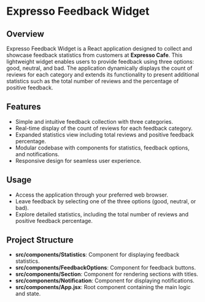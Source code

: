 # Expresso Feedback Widget

## Overview

Expresso Feedback Widget is a React application designed to collect and showcase
feedback statistics from customers at **Expresso Cafe**. This lightweight widget
enables users to provide feedback using three options: good, neutral, and bad.
The application dynamically displays the count of reviews for each category and
extends its functionality to present additional statistics such as the total
number of reviews and the percentage of positive feedback.

## Features

- Simple and intuitive feedback collection with three categories.
- Real-time display of the count of reviews for each feedback category.
- Expanded statistics view including total reviews and positive feedback
  percentage.
- Modular codebase with components for statistics, feedback options, and
  notifications.
- Responsive design for seamless user experience.

## Usage

- Access the application through your preferred web browser.
- Leave feedback by selecting one of the three options (good, neutral, or bad).
- Explore detailed statistics, including the total number of reviews and
  positive feedback percentage.

## Project Structure

- **src/components/Statistics**: Component for displaying feedback statistics.
- **src/components/FeedbackOptions**: Component for feedback buttons.
- **src/components/Section**: Component for rendering sections with titles.
- **src/components/Notification**: Component for displaying notifications.
- **src/components/App.jsx**: Root component containing the main logic and
  state.
